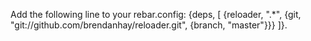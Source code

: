 Add the following line to your rebar.config:
    {deps, [
            {reloader, ".*", {git, "git://github.com/brendanhay/reloader.git", {branch, "master"}}}
           ]}.
